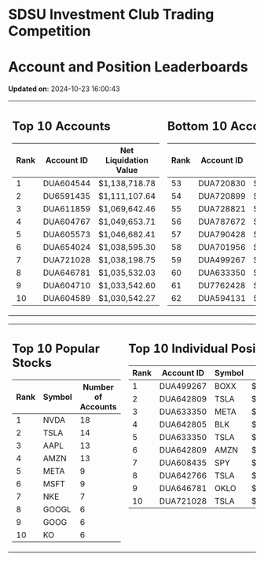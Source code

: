 # SDSU Investment Club Trading Competition 
 # Account and Position Leaderboards

**Updated on**: 2024-10-23 16:00:43

<table><tr><td valign="top">

## Top 10 Accounts
| Rank | Account ID | Net Liquidation Value |
|------|------------|-----------------------|
| 1 | DUA604544 | $1,138,718.78 |
| 2 | DU6591435 | $1,111,107.64 |
| 3 | DUA611859 | $1,069,642.46 |
| 4 | DUA604767 | $1,049,653.71 |
| 5 | DUA605573 | $1,046,682.41 |
| 6 | DUA654024 | $1,038,595.30 |
| 7 | DUA721028 | $1,038,198.75 |
| 8 | DUA646781 | $1,035,532.03 |
| 9 | DUA604710 | $1,033,542.60 |
| 10 | DUA604589 | $1,030,542.27 |

</td><td valign="top">

## Bottom 10 Accounts
| Rank | Account ID | Net Liquidation Value |
|------|------------|-----------------------|
| 53 | DUA720830 | $1,003,813.41 |
| 54 | DUA720899 | $1,003,813.41 |
| 55 | DUA728821 | $1,003,455.41 |
| 56 | DUA787672 | $1,002,619.95 |
| 57 | DUA790428 | $1,002,619.95 |
| 58 | DUA701956 | $1,000,274.51 |
| 59 | DUA499267 | $1,000,124.29 |
| 60 | DUA633350 | $993,849.62 |
| 61 | DU7762428 | $993,270.02 |
| 62 | DUA594131 | $961,128.87 |

</td></tr></table>

<table><tr><td valign="top">

## Top 10 Popular Stocks
| Rank | Symbol | Number of Accounts |
|------|--------|--------------------|
| 1 | NVDA | 18 |
| 2 | TSLA | 14 |
| 3 | AAPL | 13 |
| 4 | AMZN | 13 |
| 5 | META | 9 |
| 6 | MSFT | 9 |
| 7 | NKE | 7 |
| 8 | GOOGL | 6 |
| 9 | GOOG | 6 |
| 10 | KO | 6 |

</td><td valign="top">

## Top 10 Individual Positions
| Rank | Account ID | Symbol | Cost | Total Value |
|------|------------|--------|-----------|-------------|
| 1 | DUA499267 | BOXX | $599,207.78 | $599,207.78 |
| 2 | DUA642809 | TSLA | $581,301.17 | $581,301.17 |
| 3 | DUA633350 | META | $398,315.53 | $398,315.53 |
| 4 | DUA642805 | BLK | $198,481.01 | $198,481.01 |
| 5 | DUA633350 | TSLA | $195,406.04 | $195,406.04 |
| 6 | DUA642809 | AMZN | $184,214.68 | $184,214.68 |
| 7 | DUA608435 | SPY | $171,717.02 | $171,717.02 |
| 8 | DUA642766 | TSLA | $152,433.54 | $152,433.54 |
| 9 | DUA646781 | OKLO | $148,757.37 | $148,757.37 |
| 10 | DUA721028 | TSLA | $140,583.25 | $140,583.25 |

</td></tr></table>
